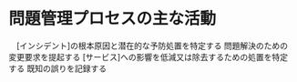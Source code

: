 # 問題管理プロセスの主な活動
　[インシデント]の根本原因と潜在的な予防処置を特定する
 問題解決のための変更要求を提起する
 [サービス]への影響を低減又は除去するための処置を特定する
 既知の誤りを記録する
